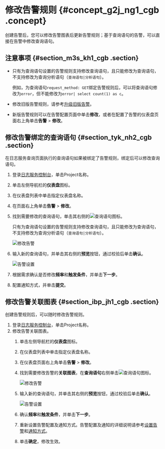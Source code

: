 # 修改告警规则 {#concept_g2j_ng1_cgb .concept}

创建告警后，您可以修改告警图表后更新告警规则；基于查询语句的告警，可以直接在告警中修改查询语句。

## 注意事项 {#section_m3s_kh1_cgb .section}

-   只有为查询语句设置的告警规则支持修改查询语句，且只能修改为查询语句，不支持修改为查询分析语句（`查询语句|分析语句`）。

    例如，为查询语句`request_method: GET`绑定告警规则后，可以将查询语句修改为`error`，但不能修改为`error| select count(1) as c`。

-   修改旧版告警规则，请参考[升级旧版告警](cn.zh-CN/用户指南/告警/修改与查看告警/升级旧版告警.md)。

-   新版告警规则可以在告警配置页面中单击**修改**，或者在配置了告警的仪表盘页面右上角单击**告警** \> **修改**。


## 修改告警绑定的查询语句 {#section_tyk_nh2_cgb .section}

在日志服务查询页面执行的查询语句如果被绑定了告警规则，绑定后可以修改查询语句。

1.  登录[日志服务控制台](https://sls.console.aliyun.com)，单击Project名称。
2.  单击左侧导航栏的**仪表盘**图标。
3.  在仪表盘列表中单击指定仪表盘名称。
4.  在页面右上角单击**告警** \> **修改**。
5.  找到需要修改的查询语句，单击其右侧的![查询语句图标](http://static-aliyun-doc.oss-cn-hangzhou.aliyuncs.com/assets/img/79764/156439149434111_zh-CN.png)。

    只有为查询语句设置的告警规则支持修改查询语句，且只能修改为查询语句，不支持修改为查询分析语句（`查询语句|分析语句`）。

    ![修改告警](http://static-aliyun-doc.oss-cn-hangzhou.aliyuncs.com/assets/img/79764/156439149453631_zh-CN.png)

6.  输入新的查询语句，并单击其右侧的**预览**按钮，通过校验后单击**确认**。

    ![告警设置](http://static-aliyun-doc.oss-cn-hangzhou.aliyuncs.com/assets/img/79764/156439149434113_zh-CN.png)

7.  根据需求确认是否修改**频率**和**触发条件**，并单击**下一步**。
8.  配置通知方式，并单击**提交**。

## 修改告警关联图表 {#section_ibp_jh1_cgb .section}

创建告警规则后，可以随时修改告警规则。

1.  登录[日志服务控制台](https://sls.console.aliyun.com)，单击Project名称。
2.  修改告警关联图表。
    1.  单击左侧导航栏的**仪表盘**图标。
    2.  在仪表盘列表中单击指定仪表盘名称。
    3.  在仪表盘页面右上角单击**告警** \> **修改**。
    4.  找到需要修改告警的**关联图表**，在**查询语句**右侧单击![查询语句图标](http://static-aliyun-doc.oss-cn-hangzhou.aliyuncs.com/assets/img/79764/156439149434111_zh-CN.png)。

        ![修改告警](http://static-aliyun-doc.oss-cn-hangzhou.aliyuncs.com/assets/img/79764/156439149453631_zh-CN.png)

    5.  输入新的查询语句，并单击其右侧的**预览**按钮，通过校验后单击**确认**。

        ![告警设置](http://static-aliyun-doc.oss-cn-hangzhou.aliyuncs.com/assets/img/79764/156439149434113_zh-CN.png)

    6.  确认**频率**和**触发条件**，并单击**下一步**。
    7.  重新设置告警配置及通知方式。告警配置及通知的详细说明请参考[设置告警](cn.zh-CN/用户指南/告警/设置告警任务/设置告警.md)和[通知方式](cn.zh-CN/用户指南/告警/设置告警任务/通知方式.md)。
    8.  单击**确定**，修改生效。

